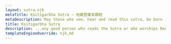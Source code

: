 ```yaml
---
layout: sutra.njk
metaTitle: Ksitigarbha Sutra — 地藏菩薩本願經
metaDescription: May those who see, hear and read this sutra, be born in the Pure Land of Ultimate Bliss.
title: Ksitigarbha Sutra
description: ...any good person who reads the Sutra or who worships Bodhisattva Ksitigarbha will earn extraordinary merits, be free of suffering due to past karma and ultimately, be born in the Pure Land of Ultimate Bliss.
templateEngineOverride: njk,md
---
```

